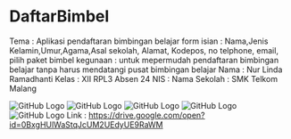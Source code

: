 # DaftarBimbel
Tema : Aplikasi pendaftaran bimbingan belajar
form isian : Nama,Jenis Kelamin,Umur,Agama,Asal sekolah, Alamat, Kodepos, no telphone, email, pilih paket bimbel
kegunaan :  untuk mepermudah pendaftaran bimbingan belajar tanpa harus mendatangi pusat bimbingan belajar
Nama : Nur Linda Ramadhanti
Kelas : XII RPL3
Absen 24
NIS : 
Nama Sekolah : SMK Telkom Malang

![GitHub Logo](Screenshot_1474129882.png)
![GitHub Logo](Screenshot_1474129896.png)
![GitHub Logo](Screenshot_1474129900.png)
![GitHub Logo](Screenshot_1474129971.png)
![GitHub Logo](Screenshot_1474130231.png)
Link : https://drive.google.com/open?id=0BxgHUlWaStqJcUM2UEdyUE9RaWM

